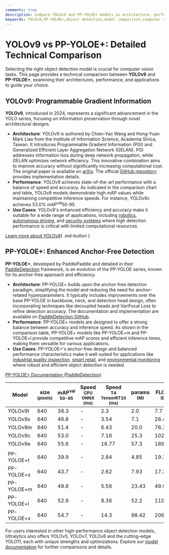 ```yaml
---
comments: true
description: Compare YOLOv9 and PP-YOLOE+ models in architecture, performance, and use cases. Find the best object detection model for your needs.
keywords: YOLOv9,PP-YOLOE+,object detection,model comparison,computer vision,AI,deep learning,YOLO,PP-YOLOE,performance comparison
---
```


# YOLOv9 vs PP-YOLOE+: Detailed Technical Comparison

Selecting the right object detection model is crucial for computer vision tasks. This page provides a technical comparison between **YOLOv9** and **PP-YOLOE+**, examining their architectures, performance, and applications to guide your choice.

<script async src="https://cdn.jsdelivr.net/npm/chart.js"></script>
<script defer src="../../javascript/benchmark.js"></script>

<canvas id="modelComparisonChart" width="1024" height="400" active-models='["YOLOv9", "PP-YOLOE+"]'></canvas>

## YOLOv9: Programmable Gradient Information

**YOLOv9**, introduced in 2024, represents a significant advancement in the YOLO series, focusing on information preservation through novel architectural designs.

- **Architecture**: YOLOv9 is authored by Chien-Yao Wang and Hong-Yuan Mark Liao from the Institute of Information Science, Academia Sinica, Taiwan. It introduces Programmable Gradient Information (PGI) and Generalized Efficient Layer Aggregation Network (GELAN). PGI addresses information loss during deep network propagation, while GELAN optimizes network efficiency. This innovative combination aims to improve accuracy without significantly increasing computational cost. The original paper is available on [arXiv](https://arxiv.org/abs/2402.13616). The official [GitHub repository](https://github.com/WongKinYiu/yolov9) provides implementation details.
- **Performance**: YOLOv9 achieves state-of-the-art performance with a balance of speed and accuracy. As indicated in the comparison chart and table, YOLOv9 models demonstrate high mAP values while maintaining competitive inference speeds. For instance, YOLOv9c achieves 53.0% mAP<sup>val</sup>50-95.
- **Use Cases**: YOLOv9's enhanced efficiency and accuracy make it suitable for a wide range of applications, including [robotics](https://www.ultralytics.com/glossary/robotics), [autonomous driving](https://www.ultralytics.com/solutions/ai-in-self-driving), and [security systems](https://www.ultralytics.com/blog/security-alarm-system-projects-with-ultralytics-yolov8) where high detection performance is critical with limited computational resources.

[Learn more about YOLOv9](https://docs.ultralytics.com/models/yolov9/){ .md-button }

## PP-YOLOE+: Enhanced Anchor-Free Detection

**PP-YOLOE+**, developed by PaddlePaddle and detailed in their [PaddleDetection](https://github.com/PaddlePaddle/PaddleDetection/) framework, is an evolution of the PP-YOLOE series, known for its anchor-free approach and efficiency.

- **Architecture**: PP-YOLOE+ builds upon the anchor-free detection paradigm, simplifying the model and reducing the need for anchor-related hyperparameters. It typically includes improvements over the base PP-YOLOE in backbone, neck, and detection head design, often incorporating techniques like decoupled heads and VariFocal Loss to refine detection accuracy. The documentation and implementation are available on [PaddleDetection GitHub](https://github.com/PaddlePaddle/PaddleDetection/blob/release/2.8.1/configs/ppyoloe/README.md).
- **Performance**: PP-YOLOE+ models are designed to offer a strong balance between accuracy and inference speed. As shown in the comparison table, PP-YOLOE+ models like PP-YOLOE+m and PP-YOLOE+l provide competitive mAP scores and efficient inference times, making them versatile for various applications.
- **Use Cases**: PP-YOLOE+'s anchor-free design and balanced performance characteristics make it well-suited for applications like [industrial quality inspection](https://www.ultralytics.com/solutions/ai-in-manufacturing), [smart retail](https://www.ultralytics.com/blog/achieving-retail-efficiency-with-ai), and [environmental monitoring](https://www.ultralytics.com/blog/greener-future-through-vision-ai-and-ultralytics-yolo) where robust and efficient object detection is needed.

[PP-YOLOE+ Documentation (PaddleDetection)](https://github.com/PaddlePaddle/PaddleDetection/tree/develop/configs/ppyoloe)

| Model      | size<br><sup>(pixels) | mAP<sup>val<br>50-95 | Speed<br><sup>CPU ONNX<br>(ms) | Speed<br><sup>T4 TensorRT10<br>(ms) | params<br><sup>(M) | FLOPs<br><sup>(B) |
| ---------- | --------------------- | -------------------- | ------------------------------ | ----------------------------------- | ------------------ | ----------------- |
| YOLOv9t    | 640                   | 38.3                 | -                              | 2.3                                 | 2.0                | 7.7               |
| YOLOv9s    | 640                   | 46.8                 | -                              | 3.54                                | 7.1                | 26.4              |
| YOLOv9m    | 640                   | 51.4                 | -                              | 6.43                                | 20.0               | 76.3              |
| YOLOv9c    | 640                   | 53.0                 | -                              | 7.16                                | 25.3               | 102.1             |
| YOLOv9e    | 640                   | 55.6                 | -                              | 16.77                               | 57.3               | 189.0             |
|            |                       |                      |                                |                                     |                    |                   |
| PP-YOLOE+t | 640                   | 39.9                 | -                              | 2.84                                | 4.85               | 19.15             |
| PP-YOLOE+s | 640                   | 43.7                 | -                              | 2.62                                | 7.93               | 17.36             |
| PP-YOLOE+m | 640                   | 49.8                 | -                              | 5.56                                | 23.43              | 49.91             |
| PP-YOLOE+l | 640                   | 52.9                 | -                              | 8.36                                | 52.2               | 110.07            |
| PP-YOLOE+x | 640                   | 54.7                 | -                              | 14.3                                | 98.42              | 206.59            |

For users interested in other high-performance object detection models, Ultralytics also offers YOLOv5, YOLOv7, YOLOv8 and the cutting-edge YOLO11, each with unique strengths and optimizations. Explore our [model documentation](https://docs.ultralytics.com/models/) for further comparisons and details.
